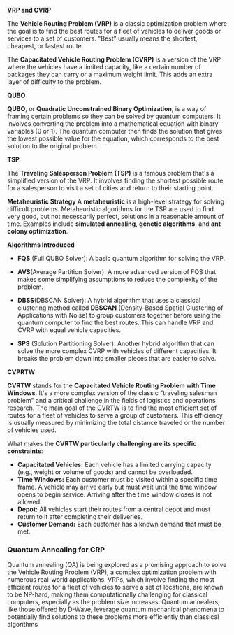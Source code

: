  **VRP and CVRP**

The **Vehicle Routing Problem (VRP)** is a classic optimization problem where the goal is to find the best routes for a fleet of vehicles to deliver goods or services to a set of customers. "Best" usually means the shortest, cheapest, or fastest route.

The **Capacitated Vehicle Routing Problem (CVRP)** is a version of the VRP where the vehicles have a limited capacity, like a certain number of packages they can carry or a maximum weight limit. This adds an extra layer of difficulty to the problem.

**QUBO**

**QUBO**, or **Quadratic Unconstrained Binary Optimization**, is a way of framing certain problems so they can be solved by quantum computers. It involves converting the problem into a mathematical equation with binary variables (0 or 1). The quantum computer then finds the solution that gives the lowest possible value for the equation, which corresponds to the best solution to the original problem.

**TSP**

The **Traveling Salesperson Problem (TSP)** is a famous problem that's a simplified version of the VRP. It involves finding the shortest possible route for a salesperson to visit a set of cities and return to their starting point.

**Metaheuristic Strategy**
A **metaheuristic** is a high-level strategy for solving difficult problems. Metaheuristic algorithms for the TSP are used to find very good, but not necessarily perfect, solutions in a reasonable amount of time. Examples include **simulated annealing**, **genetic algorithms**, and **ant colony optimization**.

**Algorithms Introduced**

- **FQS** (Full QUBO Solver): A basic quantum algorithm for solving the VRP.

-  **AVS**(Average Partition Solver): A more advanced version of FQS that makes some simplifying assumptions to reduce the complexity of the problem.

- **DBSS**(DBSCAN Solver): A hybrid algorithm that uses a classical clustering method called **DBSCAN** (Density-Based Spatial Clustering of Applications with Noise) to group customers together before using the quantum computer to find the best routes. This can handle VRP and CVRP with equal vehicle capacities.

-  **SPS** (Solution Partitioning Solver): Another hybrid algorithm that can solve the more complex CVRP with vehicles of different capacities. It breaks the problem down into smaller pieces that are easier to solve.

**CVPRTW**

**CVRTW** stands for the **Capacitated Vehicle Routing Problem with Time Windows**. It's a more complex version of the classic "traveling salesman problem" and a critical challenge in the fields of logistics and operations research.
The main goal of the CVRTW is to find the most efficient set of routes for a fleet of vehicles to serve a group of customers. This efficiency is usually measured by minimizing the total distance traveled or the number of vehicles used.

What makes the **CVRTW particularly challenging are its specific constraints**:

- **Capacitated Vehicles:** Each vehicle has a limited carrying capacity (e.g., weight or volume of goods) and cannot be overloaded.
- **Time Windows:** Each customer must be visited within a specific time frame. A vehicle may arrive early but must wait until the time window opens to begin service. Arriving after the time window closes is not allowed.
- **Depot:** All vehicles start their routes from a central depot and must return to it after completing their deliveries.
- **Customer Demand:** Each customer has a known demand that must be met.

### Quantum Annealing for CRP

Quantum annealing (QA) is being explored as a promising approach to solve the Vehicle Routing Problem (VRP), a complex optimization problem with numerous real-world applications. VRPs, which involve finding the most efficient routes for a fleet of vehicles to serve a set of locations, are known to be NP-hard, making them computationally challenging for classical computers, especially as the problem size increases. Quantum annealers, like those offered by D-Wave, leverage quantum mechanical phenomena to potentially find solutions to these problems more efficiently than classical algorithms